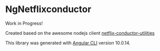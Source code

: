 # NgNetflixconductor

Work in Progress!

Created based on the awesome nodejs client [netflix-conductor-utilities](https://www.npmjs.com/package/netflix-conductor-utilities)

This library was generated with [Angular CLI](https://github.com/angular/angular-cli) version 10.0.14.
